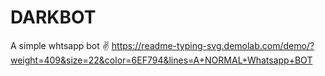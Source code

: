 # DARKBOT
A simple whtsapp bot ✌️
https://readme-typing-svg.demolab.com/demo/?weight=409&size=22&color=6EF794&lines=A+NORMAL+Whatsapp+BOT
